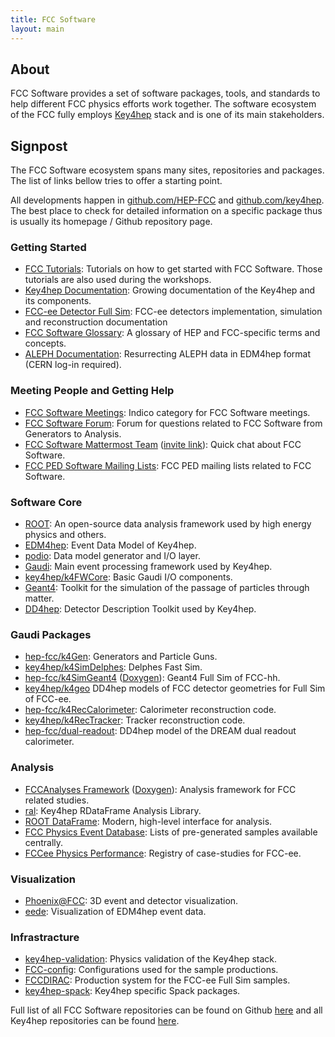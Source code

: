 ```yaml
---
title: FCC Software
layout: main
---
```


## About

FCC Software provides a set of software packages, tools, and standards to help
different FCC physics efforts work together. The software ecosystem of the FCC
fully employs <a href="https://key4hep.github.io/key4hep-doc/">Key4hep</a>
stack and is one of its main stakeholders.


## Signpost

The FCC Software ecosystem spans many sites, repositories and packages. The
list of links bellow tries to offer a starting point.

All developments happen in
[github.com/HEP-FCC](https://github.com/HEP-FCC">github.com/HEP-FCC) and
[github.com/key4hep](https://github.com/key4hep">github.com/key4hep).
The best place to check for detailed information on a specific package thus is
  usually its homepage / Github repository page.


### Getting Started

* [FCC Tutorials](https://hep-fcc.github.io/fcc-tutorials/): Tutorials on how to
    get started with FCC Software. Those tutorials are also used during the
    workshops.
* [Key4hep Documentation](https://cern.ch/key4hep/): Growing documentation of
    the Key4hep and its components.
* [FCC-ee Detector Full Sim](https://fcc-ee-detector-full-sim.docs.cern.ch/):
    FCC-ee detectors implementation, simulation and reconstruction documentation
* [FCC Software Glossary](https://hep-fcc.github.io/glossary/): A glossary of HEP and FCC-specific terms and concepts.
* [ALEPH Documentation](https://aleph-new.docs.cern.ch/): Resurrecting ALEPH
    data in EDM4hep format (CERN log-in required).


### Meeting People and Getting Help

* [FCC Software Meetings](https://indico.cern.ch/category/5666): Indico category
    for FCC Software meetings.
* [FCC Software Forum](https://fccsw-forum.web.cern.ch/): Forum for questions
    related to FCC Software from Generators to Analysis.
* [FCC Software Mattermost Team](https://mattermost.web.cern.ch/fccsw/)
    ([invite link](https://mattermost.web.cern.ch/signup_user_complete/?id=ea9j3u7pb3refrx4y57d8qhw9y&md=link&sbr=su)):
    Quick chat about FCC Software.
* [FCC PED Software Mailing Lists](https://groups.cern.ch/Pages/GroupSearch.aspx?k=FCC-PED-SoftwareAndComputing*):
    FCC PED mailing lists related to FCC Software.


### Software Core

* [ROOT](https://root.cern/): An open-source data analysis framework used by
    high energy physics and others.
* [EDM4hep](https://edm4hep.web.cern.ch/): Event Data Model of Key4hep.
* [podio](https://github.com/AIDASoft/podio): Data model generator and I/O
    layer.
* [Gaudi](https://gaudi.web.cern.ch/gaudi/): Main event processing framework
    used by Key4hep.
* [key4hep/k4FWCore](https://github.com/key4hep/k4FWCore): Basic Gaudi I/O
    components.
* [Geant4](https://geant4.web.cern.ch/): Toolkit for the simulation of the
    passage of particles through matter.
* [DD4hep](https://dd4hep.web.cern.ch/): Detector Description Toolkit used by
    Key4hep.


### Gaudi Packages

* [hep-fcc/k4Gen](https://github.com/hep-fcc/k4gen): Generators and Particle
    Guns.
* [key4hep/k4SimDelphes](https://github.com/key4hep/k4SimDelphes): Delphes Fast
    Sim.
* [hep-fcc/k4SimGeant4](https://github.com/hep-fcc/k4SimGeant4)
    ([Doxygen](https://hep-fcc.github.io/k4SimGeant4/)): Geant4 Full Sim of
    FCC-hh.
* [key4hep/k4geo](https://github.com/key4hep/k4geo) DD4hep models of FCC
    detector geometries for Full Sim of FCC-ee.
* [hep-fcc/k4RecCalorimeter](https://github.com/hep-fcc/k4RecCalorimeter):
    Calorimeter reconstruction code.
* [key4hep/k4RecTracker](https://github.com/key4hep/k4RecTracker): Tracker
    reconstruction code.
* [hep-fcc/dual-readout](https://github.com/hep-fcc/dual-readout): DD4hep model
    of the DREAM dual readout calorimeter.


### Analysis

* [FCCAnalyses Framework](https://hep-fcc.github.io/FCCAnalyses/)
    ([Doxygen](https://hep-fcc.github.io/FCCAnalyses/doc/latest/)): Analysis
    framework for FCC related studies.
* [ral](https://github.com/HEP-FCC/ral): Key4hep RDataFrame Analysis Library.
* [ROOT DataFrame](https://root.cern/doc/master/classROOT_1_1RDataFrame.html):
    Modern, high-level interface for analysis.
* [FCC Physics Event Database](https://fcc-physics-events.web.cern.ch/): Lists
    of pre-generated samples available centrally.
* [FCCee Physics Performance](https://hep-fcc.github.io/FCCeePhysicsPerformance/):
    Registry of case-studies for FCC-ee.


### Visualization

* [Phoenix@FCC](https://fccsw.web.cern.ch/fccsw/phoenix/): 3D event and detector
    visualization.
* [eede](https://key4hep.github.io/eede/release/): Visualization of EDM4hep
    event data.


### Infrastracture

* [key4hep-validation](https://key4hep-validation.web.cern.ch/): Physics
    validation of the Key4hep stack.
* [FCC-config](https://github.com/HEP-FCC/FCC-config): Configurations used for
    the sample productions.
* [FCCDIRAC](https://github.com/HEP-FCC/FCCDIRAC): Production system for the
    FCC-ee Full Sim samples.
* [key4hep-spack](https://github.com/key4hep/key4hep-spack): Key4hep specific
    Spack packages.


Full list of all FCC Software repositories can be found on Github
[here](https://github.com/hep-fcc) and all Key4hep repositories can be found
[here](https://github.com/key4hep).
